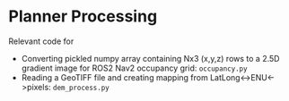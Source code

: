 # Planner Processing

Relevant code for 
- Converting pickled numpy array containing Nx3 (x,y,z) rows to a 2.5D gradient image for ROS2 Nav2 occupancy grid: `occupancy.py`
- Reading a GeoTIFF file and creating mapping from LatLong<->ENU<->pixels: `dem_process.py`
